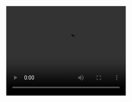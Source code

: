<video width="320" height="240" controls>
  <source src="https://i.imgur.com/tEu2PxW.mp4" type="video/mp4">

</video>
